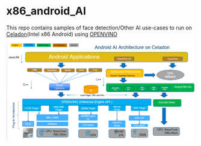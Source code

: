  
# x86_android_AI
 This repo contains samples of face detection/Other AI use-cases  to run on [Celadon](https://01.org/projectceladon/)(Intel x86 Android)
  using [OPENVINO](https://software.intel.com/en-us/openvino-toolkit)
 
![Android AI on x86](/images/android_ai_arch.png)


